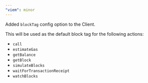 ```yaml
---
"viem": minor
---
```


Added `blockTag` config option to the Client. 

This will be used as the default block tag for the following actions:

- `call`
- `estimateGas`
- `getBalance`
- `getBlock`
- `simulateBlocks`
- `waitForTransactionReceipt`
- `watchBlocks`